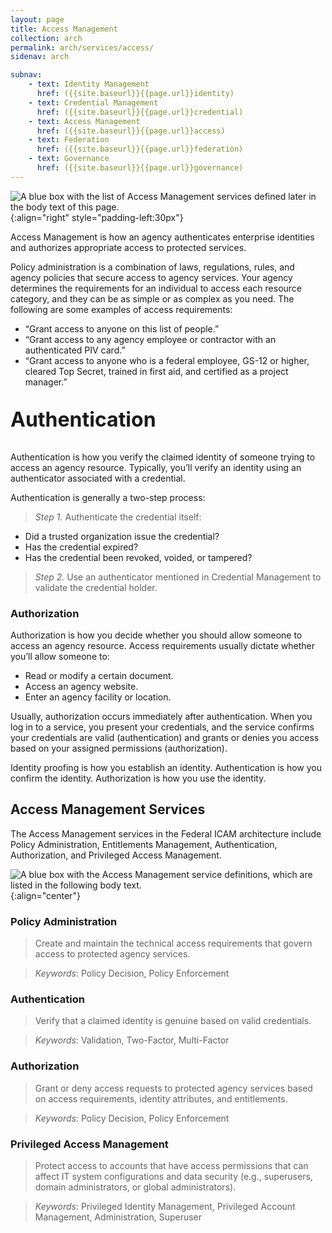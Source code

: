 ```yaml
---
layout: page
title: Access Management
collection: arch
permalink: arch/services/access/
sidenav: arch

subnav:
    - text: Identity Management
      href: ({{site.baseurl}}{{page.url}}identity)
    - text: Credential Management
      href: ({{site.baseurl}}{{page.url}}credential)
    - text: Access Management
      href: ({{site.baseurl}}{{page.url}}access)
    - text: Federation
      href: ({{site.baseurl}}{{page.url}}federation)
    - text: Governance
      href: ({{site.baseurl}}{{page.url}}governance)
---
```


![A blue box with the list of Access Management services defined later in the body text of this page.]({{site.baseurl}}/assets/arch/services/AccessManagementServices.png){:align="right" style="padding-left:30px"}

Access Management is how an agency authenticates enterprise identities and authorizes appropriate access to protected services.

Policy administration is a combination of laws, regulations, rules, and agency policies that secure access to agency services. Your agency determines the requirements for an individual to access each resource category, and they can be as simple or as complex as you need. The following are some examples of access requirements:

- “Grant access to anyone on this list of people.”
- “Grant access to any agency employee or contractor with an authenticated PIV card.”
- “Grant access to anyone who is a federal employee, GS-12 or higher, cleared Top Secret, trained in first aid, and certified as a project manager.”

<p style="font-size: 2rem; font-weight: 700;">Authentication</p>
 
Authentication is how you verify the claimed identity of someone trying to access an agency resource. Typically, you’ll verify an identity using an authenticator associated with a credential.

Authentication is generally a two-step process:

> *Step 1.* Authenticate the credential itself:
- Did a trusted organization issue the credential?
- Has the credential expired?
- Has the credential been revoked, voided, or tampered?

> *Step 2.* Use an authenticator mentioned in Credential Management to validate the credential holder.

### Authorization

Authorization is how you decide whether you should allow someone to access an agency resource. Access requirements usually dictate whether you’ll allow someone to:

- Read or modify a certain document.
- Access an agency website.
- Enter an agency facility or location.

Usually, authorization occurs immediately after authentication. When you log in to a service, you present your credentials, and the service confirms your credentials are valid (authentication) and grants or denies you access based on your assigned permissions (authorization).

Identity proofing is how you establish an identity. Authentication is how you confirm the identity. Authorization is how you use the identity.

## Access Management Services

The Access Management services in the Federal ICAM architecture include Policy Administration, Entitlements Management, Authentication, Authorization, and Privileged Access Management.

![A blue box with the Access Management service definitions, which are listed in the following body text.]({{site.baseurl}}/assets/arch/services/AccessManagementServiceDefinitions.png){:align="center"}

### Policy Administration

> Create and maintain the technical access requirements that govern access to protected agency services.

> *Keywords*: Policy Decision, Policy Enforcement

### Authentication

> Verify that a claimed identity is genuine based on valid credentials.

> *Keywords*: Validation, Two-Factor, Multi-Factor

### Authorization

> Grant or deny access requests to protected agency services based on access requirements, identity attributes, and entitlements.

> *Keywords*: Policy Decision, Policy Enforcement

### Privileged Access Management

> Protect access to accounts that have access permissions that can affect IT system configurations and data security (e.g., superusers, domain administrators, or global administrators). 

> *Keywords*: Privileged Identity Management, Privileged Account Management, Administration, Superuser
